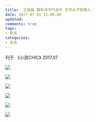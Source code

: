 ```yaml
---
title: 	王晓晨 腹有诗书气自华 岁月从不败美人
date: 2017-07-01 12:00:00
updated:
comments: true
tags:
- 杂志
categories:
- 杂志
---
```


刊于 《小资CHIC》 2017.07

<!--more-->

![](/img/magazine/020/028-001.jpg)

![](/img/magazine/020/028-002.jpg)

![](/img/magazine/020/028-003.jpg)

![](/img/magazine/020/028-004.jpg)

![](/img/magazine/020/028-005.jpg)

![](/img/magazine/020/028-006.jpg)
